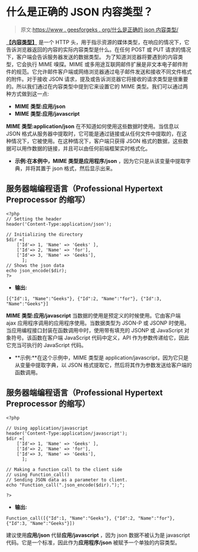 # 什么是正确的 JSON 内容类型？

> 原文:[https://www . geesforgeks . org/什么是正确的 json 内容类型/](https://www.geeksforgeeks.org/what-is-the-correct-json-content-type/)

[**【内容类型】**](https://www.geeksforgeeks.org/http-headers-content-type/) 是一个 HTTP 头，用于指示资源的媒体类型，在响应的情况下，它告诉浏览器返回的内容的实际内容类型是什么。在任何 POST 或 PUT 请求的情况下，客户端会告诉服务器发送的数据类型。
为了知道浏览器将要遇到的内容类型，它会执行 MIME 嗅探。MIME 或多用途互联网邮件扩展是非文本电子邮件附件的规范。它允许邮件客户端或网络浏览器通过电子邮件发送和接收不同文件格式的附件。对于接收 JSON 请求，提及或告诉浏览器它将接收的请求类型是很重要的。所以我们通过在内容类型中提到它来设置它的 MIME 类型。我们可以通过两种方式做到这一点:

*   **MIME 类型:应用/json**
*   **MIME 类型:应用/javascript**

**MIME 类型:application/json**
在不知道如何使用这些数据时使用。当信息以 JSON 格式从服务器中提取时，它可能是通过链接或从任何文件中提取的，在这种情况下，它被使用。在这种情况下，客户端只获得 JSON 格式的数据，这些数据可以用作数据的链接，并且可以由任何前端框架实时格式化。

*   **示例:**在本例中，MIME 类型是**应用程序/json** ，因为它只是从该变量中提取字典，并将其置于 json 格式，然后显示出来。

## 服务器端编程语言（Professional Hypertext Preprocessor 的缩写）

```
<?php
// Setting the header
header('Content-Type:application/json');

// Initializing the directory
$dir =[
    ['Id'=> 1, 'Name' => 'Geeks' ],
    ['Id'=> 2, 'Name' => 'for'],
    ['Id'=> 3, 'Name' => 'Geeks'],
      ];
// Shows the json data
echo json_encode($dir);
?>
```

*   **输出:**

```
[{"Id":1, "Name":"Geeks"}, {"Id":2, "Name":"for"}, {"Id":3, "Name":"Geeks"}]
```

**MIME 类型:应用/javascript**
当数据的使用是预定义的时候使用。它由客户端 ajax 应用程序调用的应用程序使用。当数据类型为 JSON-P 或 JSONP 时使用。当应用编程接口封装在函数调用中时，使用带有填充的 JSONP 或 JavaScript 对象符号。该函数在客户端 JavaScript 代码中定义，API 作为参数传递给它，因此它充当可执行的 JavaScript 代码。

*   **示例:**在这个示例中，MIME 类型是 application/javascript，因为它只是从变量中提取字典，以 JSON 格式提取它，然后将其作为参数发送给客户端的函数调用。

## 服务器端编程语言（Professional Hypertext Preprocessor 的缩写）

```
<?php

// Using application/javascript
header('Content-Type:application/javascript');
$dir =[
    ['Id'=> 1, 'Name' => 'Geeks' ],
    ['Id'=> 2, 'Name' => 'for'],
    ['Id'=> 3, 'Name' => 'Geeks'],
      ];

// Making a function call to the client side 
// using Function_call()
// Sending JSON data as a parameter to client.
echo "Function_call(".json_encode($dir).");";

?>
```

*   **输出:**

```
Function_call([{"Id":1, "Name":"Geeks"}, {"Id":2, "Name":"for"}, 
{"Id":3, "Name":"Geeks"}])
```

建议使用**应用/json** 代替**应用/javascript** ，因为 json 数据不被认为是 javascript 代码。它是一个标准，因此作为**应用程序/json** 被赋予一个单独的内容类型。